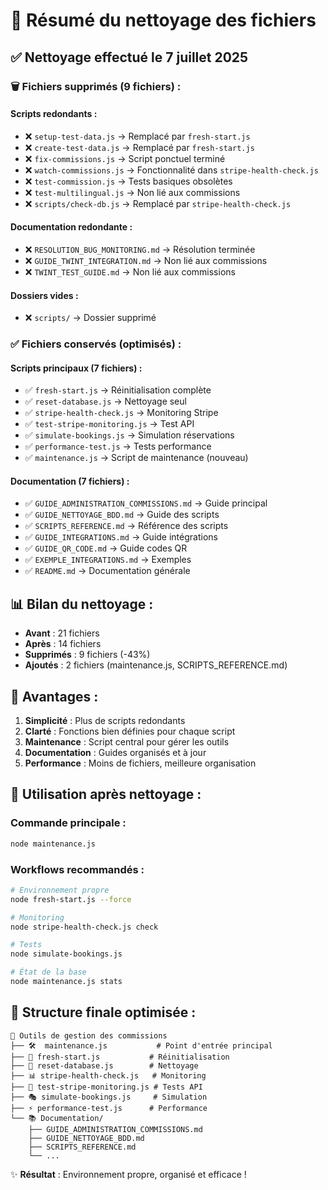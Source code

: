 # 🧹 Résumé du nettoyage des fichiers

## ✅ Nettoyage effectué le 7 juillet 2025

### 🗑️ Fichiers supprimés (9 fichiers) :

#### Scripts redondants :

- ❌ `setup-test-data.js` → Remplacé par `fresh-start.js`
- ❌ `create-test-data.js` → Remplacé par `fresh-start.js`
- ❌ `fix-commissions.js` → Script ponctuel terminé
- ❌ `watch-commissions.js` → Fonctionnalité dans `stripe-health-check.js`
- ❌ `test-commission.js` → Tests basiques obsolètes
- ❌ `test-multilingual.js` → Non lié aux commissions
- ❌ `scripts/check-db.js` → Remplacé par `stripe-health-check.js`

#### Documentation redondante :

- ❌ `RESOLUTION_BUG_MONITORING.md` → Résolution terminée
- ❌ `GUIDE_TWINT_INTEGRATION.md` → Non lié aux commissions
- ❌ `TWINT_TEST_GUIDE.md` → Non lié aux commissions

#### Dossiers vides :

- ❌ `scripts/` → Dossier supprimé

### ✅ Fichiers conservés (optimisés) :

#### Scripts principaux (7 fichiers) :

- ✅ `fresh-start.js` → Réinitialisation complète
- ✅ `reset-database.js` → Nettoyage seul
- ✅ `stripe-health-check.js` → Monitoring Stripe
- ✅ `test-stripe-monitoring.js` → Test API
- ✅ `simulate-bookings.js` → Simulation réservations
- ✅ `performance-test.js` → Tests performance
- ✅ `maintenance.js` → Script de maintenance (nouveau)

#### Documentation (7 fichiers) :

- ✅ `GUIDE_ADMINISTRATION_COMMISSIONS.md` → Guide principal
- ✅ `GUIDE_NETTOYAGE_BDD.md` → Guide des scripts
- ✅ `SCRIPTS_REFERENCE.md` → Référence des scripts
- ✅ `GUIDE_INTEGRATIONS.md` → Guide intégrations
- ✅ `GUIDE_QR_CODE.md` → Guide codes QR
- ✅ `EXEMPLE_INTEGRATIONS.md` → Exemples
- ✅ `README.md` → Documentation générale

## 📊 Bilan du nettoyage :

- **Avant** : 21 fichiers
- **Après** : 14 fichiers
- **Supprimés** : 9 fichiers (-43%)
- **Ajoutés** : 2 fichiers (maintenance.js, SCRIPTS_REFERENCE.md)

## 🎯 Avantages :

1. **Simplicité** : Plus de scripts redondants
2. **Clarté** : Fonctions bien définies pour chaque script
3. **Maintenance** : Script central pour gérer les outils
4. **Documentation** : Guides organisés et à jour
5. **Performance** : Moins de fichiers, meilleure organisation

## 🚀 Utilisation après nettoyage :

### Commande principale :

```bash
node maintenance.js
```

### Workflows recommandés :

```bash
# Environnement propre
node fresh-start.js --force

# Monitoring
node stripe-health-check.js check

# Tests
node simulate-bookings.js

# État de la base
node maintenance.js stats
```

## 📁 Structure finale optimisée :

```
📂 Outils de gestion des commissions
├── 🛠️  maintenance.js           # Point d'entrée principal
├── 🔄 fresh-start.js           # Réinitialisation
├── 🧹 reset-database.js        # Nettoyage
├── 📊 stripe-health-check.js   # Monitoring
├── 🧪 test-stripe-monitoring.js # Tests API
├── 🎭 simulate-bookings.js     # Simulation
├── ⚡ performance-test.js      # Performance
└── 📚 Documentation/
    ├── GUIDE_ADMINISTRATION_COMMISSIONS.md
    ├── GUIDE_NETTOYAGE_BDD.md
    ├── SCRIPTS_REFERENCE.md
    └── ...
```

✨ **Résultat** : Environnement propre, organisé et efficace !
